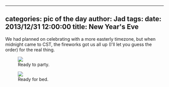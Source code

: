 
---
categories: pic of the day
author: Jad
tags: 
date: 2013/12/31 12:00:00
title: New Year's Eve
---
We had planned on celebrating with a more easterly timezone, but when midnight came to CST, the fireworks got us all up (I'll let you guess the order) for the real thing.

<figure>
<img src="/img/2013/12/31/img_9258_medium.jpg" />
<figcaption>Ready to party.</figcaption>
</figure>

<figure>
<img src="/img/2013/12/31/img_9260_medium.jpg" />
<figcaption>Ready for bed.</figcaption>
</figure>

